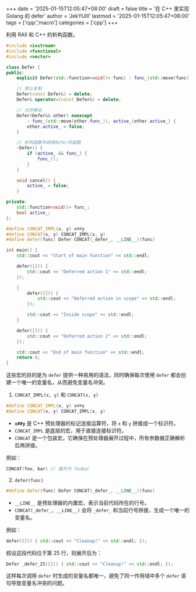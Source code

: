 +++
date = '2025-01-15T12:05:47+08:00'
draft = false
title = '在 C++ 里实现 Golang 的 defer'
author = 'JekYUlll'
lastmod = '2025-01-15T12:05:47+08:00'
tags = ['cpp','macro']
categories = ['cpp']
+++

利用 RAII 和 C++ 的析构函数。

```cpp
#include <iostream>
#include <functional>
#include <vector>

class Defer {
public:
    explicit Defer(std::function<void()> func) : func_(std::move(func)), active_(true) {}

    // 禁止复制
    Defer(const Defer&) = delete;
    Defer& operator=(const Defer&) = delete;

    // 允许移动
    Defer(Defer&& other) noexcept
        : func_(std::move(other.func_)), active_(other.active_) {
        other.active_ = false;
    }

    // 析构函数中调用defer的函数
    ~Defer() {
        if (active_ && func_) {
            func_();
        }
    }

    void cancel() {
        active_ = false;
    }

private:
    std::function<void()> func_;
    bool active_;
};

#define CONCAT_IMPL(x, y) x##y
#define CONCAT(x, y) CONCAT_IMPL(x, y)
#define defer(func) Defer CONCAT(_defer_, __LINE__)(func)

int main() {
    std::cout << "Start of main function" << std::endl;

    defer([]() {
        std::cout << "Deferred action 1" << std::endl;
    });

    {
        defer([]() {
            std::cout << "Deferred action in scope" << std::endl;
        });

        std::cout << "Inside scope" << std::endl;
    }

    defer([]() {
        std::cout << "Deferred action 2" << std::endl;
    });

    std::cout << "End of main function" << std::endl;
    return 0;
}
```

这些宏的目的是为 `defer` 提供一种易用的语法，同时确保每次使用 `defer` 都会创建一个唯一的变量名，从而避免变量名冲突。

1. `CONCAT_IMPL(x, y)` 和 `CONCAT(x, y)`

```cpp
#define CONCAT_IMPL(x, y) x##y
#define CONCAT(x, y) CONCAT_IMPL(x, y)
```

- **`x##y`** 是 C++ 预处理器的标记连接运算符，将 `x` 和 `y` 拼接成一个标识符。
- `CONCAT_IMPL` 是底层的宏，用于直接连接标识符。
- `CONCAT` 是一个包装宏，它确保在预处理器展开过程中，所有参数被正确解析后再拼接。

例如：
```cpp
CONCAT(foo, bar) // 展开为 foobar
```

2. `defer(func)`

```cpp
#define defer(func) Defer CONCAT(_defer_, __LINE__)(func)
```

- `__LINE__` 是预处理器的内置宏，表示当前代码所在的行号。
- `CONCAT(_defer_, __LINE__)` 会将 `_defer_` 和当前行号拼接，生成一个唯一的变量名。

例如：
```cpp
defer([]() { std::cout << "Cleanup!" << std::endl; });
```
假设这段代码位于第 25 行，则展开后为：
```cpp
Defer _defer_25([]() { std::cout << "Cleanup!" << std::endl; });
```

这样每次调用 `defer` 时生成的变量名都唯一，避免了同一作用域中多个 `defer` 语句导致变量名冲突的问题。